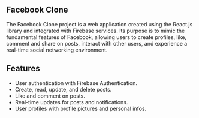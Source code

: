 ## Facebook Clone
The Facebook Clone project is a web application created using the React.js library and integrated with Firebase services.
Its purpose is to mimic the fundamental features of Facebook, allowing users to create profiles, like, comment and share on posts, interact with other users, and experience a real-time social networking environment.

## Features
- User authentication with Firebase Authentication.
- Create, read, update, and delete posts.
- Like and comment on posts.
- Real-time updates for posts and notifications.
- User profiles with profile pictures and personal infos.
